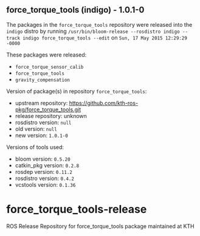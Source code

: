## force_torque_tools (indigo) - 1.0.1-0

The packages in the `force_torque_tools` repository were released into the `indigo` distro by running `/usr/bin/bloom-release --rosdistro indigo --track indigo force_torque_tools --edit` on `Sun, 17 May 2015 12:29:29 -0000`

These packages were released:
- `force_torque_sensor_calib`
- `force_torque_tools`
- `gravity_compensation`

Version of package(s) in repository `force_torque_tools`:
- upstream repository: https://github.com/kth-ros-pkg/force_torque_tools.git
- release repository: unknown
- rosdistro version: `null`
- old version: `null`
- new version: `1.0.1-0`

Versions of tools used:
- bloom version: `0.5.20`
- catkin_pkg version: `0.2.8`
- rosdep version: `0.11.2`
- rosdistro version: `0.4.2`
- vcstools version: `0.1.36`


# force_torque_tools-release
ROS Release Repository for force_torque_tools package maintained at KTH
